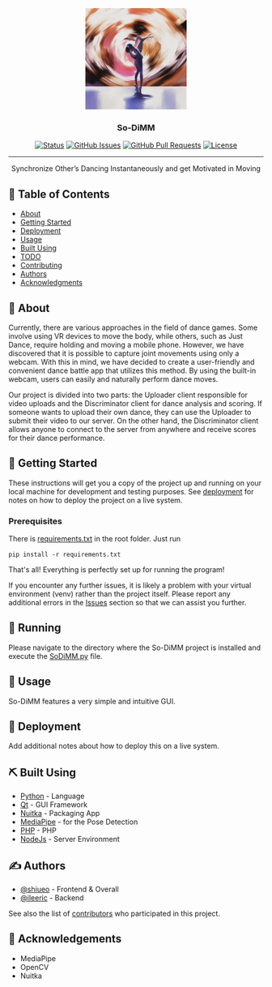 <p align="center">
  <a href="" rel="noopener">
 <img width=200px height=200px src="https://github.com/shiueo-storage/So-DiMM/blob/main/assets/sodimm_icon.png?raw=true" alt="Project logo"></a>
</p>

<h3 align="center">So-DiMM</h3>

<div align="center">

  [![Status](https://img.shields.io/badge/status-active-success.svg)]() 
  [![GitHub Issues](https://img.shields.io/github/issues/shiueo-storage/So-DiMM.svg)](https://github.com/kylelobo/The-Documentation-Compendium/issues)
  [![GitHub Pull Requests](https://img.shields.io/github/issues-pr/shiueo-storage/So-DiMM.svg)](https://github.com/kylelobo/The-Documentation-Compendium/pulls)
  [![License](https://img.shields.io/badge/license-MIT-blue.svg)](/LICENSE)

</div>

---

<p align="center"> Synchronize Other’s Dancing Instantaneously and get Motivated in Moving
    <br> 
</p>

## 📝 Table of Contents
- [About](#about)
- [Getting Started](#getting_started)
- [Deployment](#deployment)
- [Usage](#usage)
- [Built Using](#built_using)
- [TODO](../TODO.md)
- [Contributing](../CONTRIBUTING.md)
- [Authors](#authors)
- [Acknowledgments](#acknowledgement)

## 🧐 About <a name = "about"></a>
Currently, there are various approaches in the field of dance games. Some involve using VR devices to move the body, while others, such as Just Dance, require holding and moving a mobile phone. However, we have discovered that it is possible to capture joint movements using only a webcam. With this in mind, we have decided to create a user-friendly and convenient dance battle app that utilizes this method. By using the built-in webcam, users can easily and naturally perform dance moves.

Our project is divided into two parts: the Uploader client responsible for video uploads and the Discriminator client for dance analysis and scoring. If someone wants to upload their own dance, they can use the Uploader to submit their video to our server. On the other hand, the Discriminator client allows anyone to connect to the server from anywhere and receive scores for their dance performance.


## 🏁 Getting Started <a name = "getting_started"></a>
These instructions will get you a copy of the project up and running on your local machine for development and testing purposes. See [deployment](#deployment) for notes on how to deploy the project on a live system.

### Prerequisites
There is [requirements.txt](https://github.com/shiueo-storage/So-DiMM/blob/main/requirements.txt) in the root folder. Just run 

```
pip install -r requirements.txt
```
That's all! Everything is perfectly set up for running the program!  

If you encounter any further issues, it is likely a problem with your virtual environment (venv) rather than the project itself. Please report any additional errors in the [Issues](https://github.com/shiueo-storage/So-DiMM/issues) section so that we can assist you further.

## 🔧 Running
Please navigate to the directory where the So-DiMM project is installed and execute the [SoDiMM.py](https://github.com/shiueo-storage/So-DiMM/blob/main/SoDiMM.py) file.

## 🎈 Usage <a name="usage"></a>
So-DiMM features a very simple and intuitive GUI.

## 🚀 Deployment <a name = "deployment"></a>
Add additional notes about how to deploy this on a live system.

## ⛏️ Built Using <a name = "built_using"></a>
- [Python](https://www.python.org/) - Language
- [Qt](https://www.qt.io/) - GUI Framework
- [Nuitka](https://github.com/Nuitka/Nuitka) - Packaging App
- [MediaPipe](https://google.github.io/mediapipe/) - for the Pose Detection
- [PHP](https://www.php.net/) - PHP
- [NodeJs](https://nodejs.org/en/) - Server Environment

## ✍️ Authors <a name = "authors"></a>
- [@shiueo](https://github.com/shiueo) - Frontend & Overall
- [@ileeric](https://github.com/ileeric) - Backend

See also the list of [contributors](https://github.com/shiueo-storage/So-DiMM/contributors) who participated in this project.

## 🎉 Acknowledgements <a name = "acknowledgement"></a>
- MediaPipe
- OpenCV
- Nuitka
